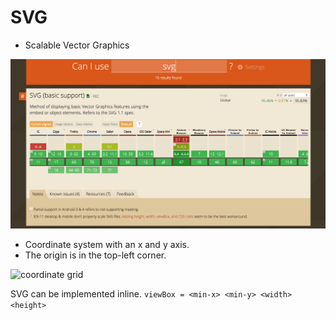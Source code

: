 # SVG
- Scalable Vector Graphics

![canIuse](https://github.com/LydiaWozniak/SVG_Animations/blob/master/Screen%20Shot%202018-11-09%20at%2015.16.44.png)
- Coordinate system with an x and y axis.
-	The origin is in the top-left corner.

![coordinate grid](https://d33wubrfki0l68.cloudfront.net/fedcd70d34fc3a5dea2369e727b6a8e7081de43b/3496e/images/initial-coordinate-systems.jpg)


SVG can be implemented inline.
`viewBox = <min-x> <min-y> <width> <height>`
